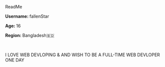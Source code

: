 
<html>
    <head>
      <tittle>ReadMe</tittle>
            </head>
     <body>
       <p><b>Username: </b> fallenStar</p>
										<p><b>Age: </b>16</p>
<p><b>Region: </b>Bangladesh🇧🇩</p>
<br>
<p> I LOVE WEB DEVLOPING & AND WISH TO BE A FULL-TIME WEB DEVLOPER ONE DAY </p>

</body>
</html>